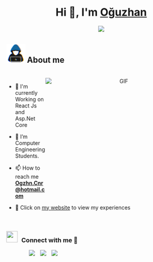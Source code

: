 <h1 align="center">Hi 👋, I'm <a href="" target="blank">
Oğuzhan</a></h1>
<p align="center">
  <img src="https://readme-typing-svg.herokuapp.com?font=Time+New+Roman&color=cyan&size=25&center=true&duration=4000&pause=1000&vCenter=true&width=600&height=100&lines=Full-Stack+Developer;Computer+Engineering+Student;Oğuzhan+Çınar;">
</p>

## <picture><img src = "https://github.com/0xAbdulKhalid/0xAbdulKhalid/raw/main/assets/mdImages/about_me.gif" width = 50px></picture> **About me**


<br>
<a target="_blank" align="center">
  <img align="right" top="500" height="300" width="400" alt="GIF" src="https://media.giphy.com/media/SWoSkN6DxTszqIKEqv/giphy.gif">
</a>


- 🌱 I'm currently Working on React Js and Asp.Net Core

- 🤝 I’m Computer Engineering Students.

- 📫 How to reach me **Ogzhn.Cnr@hotmail.com**

- 📄 Click on <a href="https://www.oguzhancinar.com.tr/" target="blank"> my website</a> to view my experiences 

<br/>

<h3  > <img src="https://media.giphy.com/media/iY8CRBdQXODJSCERIr/giphy.gif" width="30" height="30" style="margin-right: 10px;">Connect with me 🤝 </h3>
<p >

 <div  class="icons-social" style="margin-left: 10px;">
        <a style="margin-left: 50px;"  target="_blank" href="https://www.linkedin.com/in/ogzhncinar/">
			<img src="https://img.icons8.com/doodle/40/000000/linkedin--v2.png"></a>
        <a style="margin-left: 10px;" target="_blank" href="https://github.com/OguzhanCnr">
		<img src="https://img.icons8.com/doodle/40/000000/github--v1.png"></a>
        <a style="margin-left: 10px;" target="_blank" href="https://www.instagram.com/ogzhn.cnrr/">
			<img src="https://img.icons8.com/doodle/40/000000/instagram-new--v2.png"></a>
      </div>

</p>
